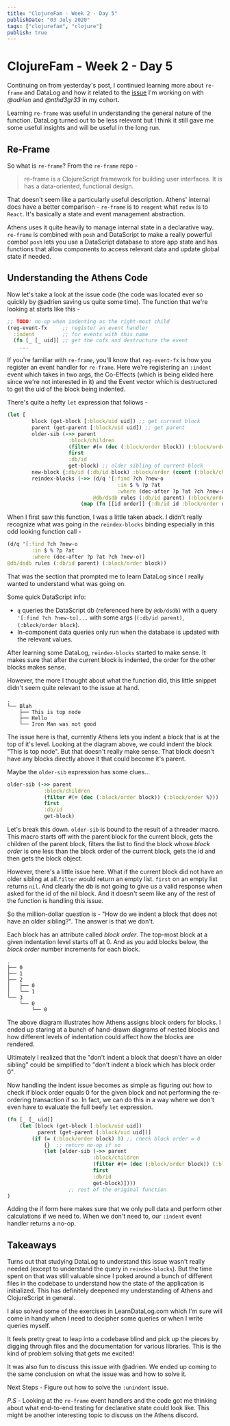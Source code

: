 ```yaml
---
title: "ClojureFam - Week 2 - Day 5"
publishDate: "03 July 2020"
tags: ["clojurefam", "clojure"]
publish: true
---
```


# ClojureFam - Week 2 - Day 5

Continuing on from yesterday's post, I continued learning more about `re-frame` and DataLog and how it related to the [issue](https://github.com/athensresearch/athens/issues/209) I'm working on with _@adrien_ and _@nthd3gr33_ in my cohort.

Learning `re-frame` was useful in understanding the general nature of the function. DataLog turned out to be less relevant but I think it still gave me some useful insights and will be useful in the long run.

## Re-Frame

So what is `re-frame`? From the `re-frame` repo -

> re-frame is a ClojureScript framework for building user interfaces. It is has a data-oriented, functional design.

That doesn't seem like a particularly useful description. Athens' internal docs have a better comparison - `re-frame` is to `reagent` what `redux` is to `React`. It's basically a state and event management abstraction.

Athens uses it quite heavily to manage internal state in a declarative way. `re-frame` is combined with `posh` and DataScript to make a really powerful combo! `posh` lets you use a DataScript database to store app state and has functions that allow components to access relevant data and update global state if needed.

## Understanding the Athens Code

Now let's take a look at the issue code (the code was located ever so quickly by @adrien saving us quite some time). The function that we're looking at starts like this -

```clojure
;; TODO: no-op when indenting as the right-most child
(reg-event-fx     ;; register an event handler
  :indent         ;; for events with this name
  (fn [_ [_ uid]] ;; get the cofx and destructure the event
    ...
```

If you're familiar with `re-frame`, you'll know that `reg-event-fx` is how you register an event handler for `re-frame`. Here we're registering an `:indent` event which takes in two args, the Co-Effects (which is being elided here since we're not interested in it) and the Event vector which is destructured to get the uid of the block being indented.

There's quite a hefty `let` expression that follows -

```clojure
(let [
        block (get-block [:block/uid uid]) ;; get current block
        parent (get-parent [:block/uid uid]) ;; get parent
        older-sib (->> parent
                    :block/children
                    (filter #(= (dec (:block/order block)) (:block/order %)))
                    first
                    :db/id
                    get-block) ;; older sibling of current block
        new-block {:db/id (:db/id block) :block/order (count (:block/children older-sib))} ;; where the block goes after indent
        reindex-blocks (->> (d/q '[:find ?ch ?new-o
                                    :in $ % ?p ?at
                                    :where (dec-after ?p ?at ?ch ?new-o)]
                            @db/dsdb rules (:db/id parent) (:block/order block))
                        (map (fn [[id order]] {:db/id id :block/order order})))]
```

When I first saw this function, I was a little taken aback. I didn't really recognize what was going in the `reindex-blocks` binding especially in this odd looking function call -

```clojure
(d/q '[:find ?ch ?new-o
        :in $ % ?p ?at
        :where (dec-after ?p ?at ?ch ?new-o)]
@db/dsdb rules (:db/id parent) (:block/order block))
```

That was the section that prompted me to learn DataLog since I really wanted to understand what was going on.

Some quick DataScript info:

- `q` queries the DataScript db (referenced here by `@db/dsdb`) with a query `'[:find ?ch ?new-to]...` with some args (`(:db/id parent)`, `(:block/order block`).
- In-component data queries only run when the database is updated with the relevant values.

After learning some DataLog, `reindex-blocks` started to make sense. It makes sure that after the current block is indented, the order for the other blocks makes sense.

However, the more I thought about what the function did, this little snippet didn't seem quite relevant to the issue at hand.

```text
.
└── Blah
    ├── This is top node
    ├── Hello
    └── Iron Man was not good
```

The issue here is that, currently Athens lets you indent a block that is at the top of it's level. Looking at the diagram above, we could indent the block "This is top node". But that doesn't really make sense. That block doesn't have any blocks directly above it that could become it's parent.

Maybe the `older-sib` expression has some clues...

```clojure
older-sib (->> parent
            :block/children
            (filter #(= (dec (:block/order block)) (:block/order %)))
            first
            :db/id
            get-block)
```

Let's break this down. `older-sib` is bound to the result of a threader macro. This macro starts off with the parent block for the current block, gets the children of the parent block, filters the list to find the block whose _block order_ is one less than the block order of the current block, gets the id and then gets the block object.

However, there's a little issue here. What if the current block did not have an older sibling at all.`filter` would return an empty list. `first` on an empty list returns `nil`. And clearly the db is not going to give us a valid response when asked for the id of the nil block. And it doesn't seem like any of the rest of the function is handling this issue.

So the million-dollar question is - "How do we indent a block that does not have an older sibling?". The answer is that we don't.

Each block has an attribute called _block order_. The top-most block at a given indentation level starts off at 0. And as you add blocks below, the _block order_ number increments for each block.

```text
.
├── 0
├── 1
├── 2
│   ├── 0
│   └── 1
└── 3
    └── 0
        └── 0
```

The above diagram illustrates how Athens assigns block orders for blocks. I ended up staring at a bunch of hand-drawn diagrams of nested blocks and how different levels of indentation could affect how the blocks are rendered.

Ultimately I realized that the "don't indent a block that doesn't have an older sibling" could be simplified to "don't indent a block which has block order 0".

Now handling the indent issue becomes as simple as figuring out how to check if block order equals 0 for the given block and not performing the re-ordering transaction if so. In fact, we can do this in a way where we don't even have to evaluate the full beefy `let` expression.

```clojure
(fn [_ [_ uid]]
    (let [block (get-block [:block/uid uid])
          parent (get-parent [:block/uid uid])]
        (if (= (:block/order block) 0) ;; check block order = 0
            {}  ;; return no-op if so
            (let [older-sib (->> parent
                            :block/children
                            (filter #(= (dec (:block/order block)) (:block/order %)))
                            first
                            :db/id
                            get-block)])))
                    ;; rest of the original function
)
```

Adding the if form here makes sure that we only pull data and perform other calculations if we need to. When we don't need to, our `:indent` event handler returns a no-op.

## Takeaways

Turns out that studying DataLog to understand this issue wasn't really needed (except to understand the query in `reindex-blocks`). But the time spent on that was still valuable since I poked around a bunch of different files in the codebase to understand how the state of the application is initialized. This has definitely deepened my understanding of Athens and ClojureScript in general.

I also solved some of the exercises in LearnDataLog.com which I'm sure will come in handy when I need to decipher some queries or when I write queries myself.

It feels pretty great to leap into a codebase blind and pick up the pieces by digging through files and the documentation for various libraries. This is the kind of problem solving that gets me excited!

It was also fun to discuss this issue with @adrien. We ended up coming to the same conclusion on what the issue was and how to solve it.

Next Steps - Figure out how to solve the `:unindent` issue.

_P.S_ - Looking at the `re-frame` event handlers and the code got me thinking about what end-to-end testing for declarative state could look like. This might be another interesting topic to discuss on the Athens discord.
